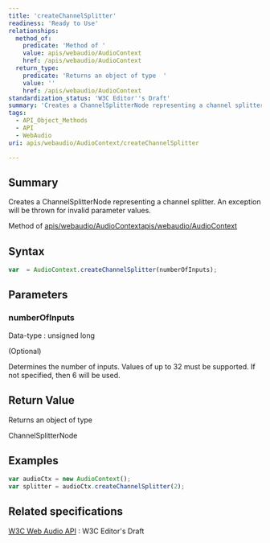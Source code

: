 ```yaml
---
title: 'createChannelSplitter'
readiness: 'Ready to Use'
relationships:
  method_of:
    predicate: 'Method of '
    value: apis/webaudio/AudioContext
    href: /apis/webaudio/AudioContext
  return_type:
    predicate: 'Returns an object of type  '
    value: ''
    href: /apis/webaudio/AudioContext
standardization_status: 'W3C Editor''s Draft'
summary: 'Creates a ChannelSplitterNode representing a channel splitter. An exception will be thrown for invalid parameter values.'
tags:
  - API_Object_Methods
  - API
  - WebAudio
uri: apis/webaudio/AudioContext/createChannelSplitter

---
```

## Summary

Creates a ChannelSplitterNode representing a channel splitter. An exception will be thrown for invalid parameter values.

Method of [apis/webaudio/AudioContext](/apis/webaudio/AudioContext)[apis/webaudio/AudioContext](/apis/webaudio/AudioContext)

## Syntax

``` js
var  = AudioContext.createChannelSplitter(numberOfInputs);
```

## Parameters

### numberOfInputs

 Data-type
:   unsigned long

(Optional)

Determines the number of inputs. Values of up to 32 must be supported. If not specified, then 6 will be used.

## Return Value

Returns an object of type

ChannelSplitterNode

## Examples

``` js
var audioCtx = new AudioContext();
var splitter = audioCtx.createChannelSplitter(2);
```

## Related specifications

[W3C Web Audio API](http://webaudio.github.io/web-audio-api/)
:   W3C Editor's Draft
